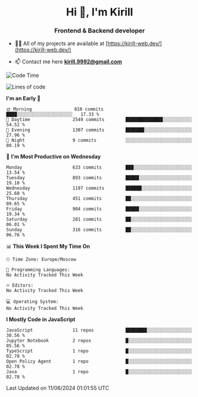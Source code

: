 <h1 align="center">Hi 👋, I'm Kirill</h1>
<h3 align="center">Frontend & Backend developer</h3>

- 👨‍💻 All of my projects are available at [https://kirill-web.dev/](https://kirill-web.dev/)

- 📫 Contact me here **kirill.9992@gmail.com**











<!--START_SECTION:waka-->
![Code Time](http://img.shields.io/badge/Code%20Time-1%2C841%20hrs%2034%20mins-blue)

![Lines of code](https://img.shields.io/badge/From%20Hello%20World%20I%27ve%20Written-4.6%20million%20lines%20of%20code-blue)

**I'm an Early 🐤** 

```text
🌞 Morning                810 commits         ████░░░░░░░░░░░░░░░░░░░░░   17.33 % 
🌆 Daytime                2549 commits        ██████████████░░░░░░░░░░░   54.52 % 
🌃 Evening                1307 commits        ███████░░░░░░░░░░░░░░░░░░   27.96 % 
🌙 Night                  9 commits           ░░░░░░░░░░░░░░░░░░░░░░░░░   00.19 % 
```
📅 **I'm Most Productive on Wednesday** 

```text
Monday                   633 commits         ███░░░░░░░░░░░░░░░░░░░░░░   13.54 % 
Tuesday                  893 commits         █████░░░░░░░░░░░░░░░░░░░░   19.10 % 
Wednesday                1197 commits        ██████░░░░░░░░░░░░░░░░░░░   25.60 % 
Thursday                 451 commits         ██░░░░░░░░░░░░░░░░░░░░░░░   09.65 % 
Friday                   904 commits         █████░░░░░░░░░░░░░░░░░░░░   19.34 % 
Saturday                 281 commits         ██░░░░░░░░░░░░░░░░░░░░░░░   06.01 % 
Sunday                   316 commits         ██░░░░░░░░░░░░░░░░░░░░░░░   06.76 % 
```


📊 **This Week I Spent My Time On** 

```text
🕑︎ Time Zone: Europe/Moscow

💬 Programming Languages: 
No Activity Tracked This Week

🔥 Editors: 
No Activity Tracked This Week

💻 Operating System: 
No Activity Tracked This Week
```

**I Mostly Code in JavaScript** 

```text
JavaScript               11 repos            ████████░░░░░░░░░░░░░░░░░   30.56 % 
Jupyter Notebook         2 repos             █░░░░░░░░░░░░░░░░░░░░░░░░   05.56 % 
TypeScript               1 repo              █░░░░░░░░░░░░░░░░░░░░░░░░   02.78 % 
Open Policy Agent        1 repo              █░░░░░░░░░░░░░░░░░░░░░░░░   02.78 % 
Java                     1 repo              █░░░░░░░░░░░░░░░░░░░░░░░░   02.78 % 
```




 Last Updated on 11/06/2024 01:01:55 UTC
<!--END_SECTION:waka-->
